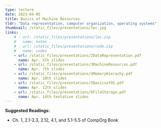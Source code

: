 ```yaml
---
type: lecture
date: 2023-04-05
title: Basics of Machine Resources
tldr: "Data representation, computer organization, operating systems"
thumbnail: /static_files/presentations/lec.jpg
links: 
    # - url: /static_files/presentations/lec.zip
    #   name: notes
    # - url: /static_files/presentations/code.zip
    #   name: codes
    - url: /static_files/presentations/2DataRepresentation.pdf
      name: Apr. 5th slides
    - url: /static_files/presentations/3MachineResources.pdf
      name: Apr. 7th slides
    - url: /static_files/presentations/4MemoryHierachy.pdf
      name: Apr. 10th slides
    - url: /static_files/presentations/5BasicsofOS.pdf
      name: Apr. 12th slides
    - url: /static_files/presentations/6FileStorage.pdf
      name: Apr. 14th tentative slides
---
```

**Suggested Readings:**
- Ch. 1, 2.1-2.3, 2.12, 4.1, and 5.1-5.5 of CompOrg Book
